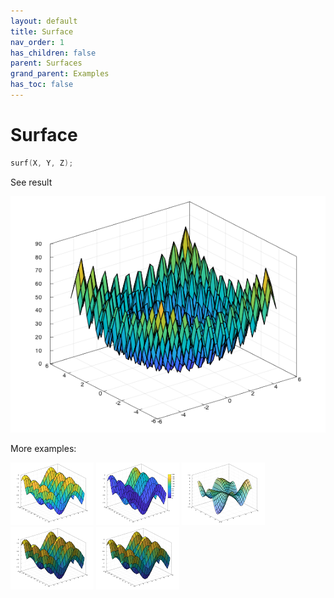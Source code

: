 ```yaml
---
layout: default
title: Surface
nav_order: 1
has_children: false
parent: Surfaces
grand_parent: Examples
has_toc: false
---
```

# Surface

```cpp
surf(X, Y, Z);
```


See result

[![example_surf_1](surf/surf_1.png)](https://github.com/alandefreitas/matplotplusplus/blob/master/examples/surfaces/surf/surf_1.cpp)

More examples:
    
[![example_surf_2](surf/surf_2_thumb.png)](https://github.com/alandefreitas/matplotplusplus/blob/master/examples/surfaces/surf/surf_2.cpp)  [![example_surf_3](surf/surf_3_thumb.png)](https://github.com/alandefreitas/matplotplusplus/blob/master/examples/surfaces/surf/surf_3.cpp)  [![example_surf_4](surf/surf_4_thumb.png)](https://github.com/alandefreitas/matplotplusplus/blob/master/examples/surfaces/surf/surf_4.cpp)  [![example_surf_5](surf/surf_5_thumb.png)](https://github.com/alandefreitas/matplotplusplus/blob/master/examples/surfaces/surf/surf_5.cpp)  [![example_surf_6](surf/surf_6_thumb.png)](https://github.com/alandefreitas/matplotplusplus/blob/master/examples/surfaces/surf/surf_6.cpp)

  


